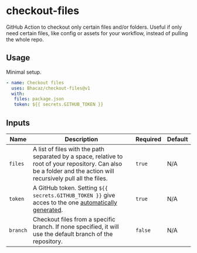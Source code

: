 # checkout-files
GitHub Action to checkout only certain files and/or folders.
Useful if only need certain files, like config or
assets for your workflow, instead of pulling the whole repo.

## Usage

Minimal setup.

```yaml
- name: Checkout files
  uses: Bhacaz/checkout-files@v1
  with:
   files: package.json
   token: ${{ secrets.GITHUB_TOKEN }}
```

## Inputs

|Name|Description|Required|Default|
|---|---|---|---|
|`files`|A list of files with the path separated by a space, relative to root of your repository. Can also be a folder and the action will recursively pull all the files.|`true`|N/A|
|`token`|A GitHub token. Setting `${{ secrets.GITHUB_TOKEN }}` give acces to the one [automatically generated](https://docs.github.com/en/actions/security-guides/automatic-token-authentication). |`true`|N/A|
|`branch`|Checkout files from a specific branch. If none specified, it will use the default branch of the repository.|`false`|N/A|
